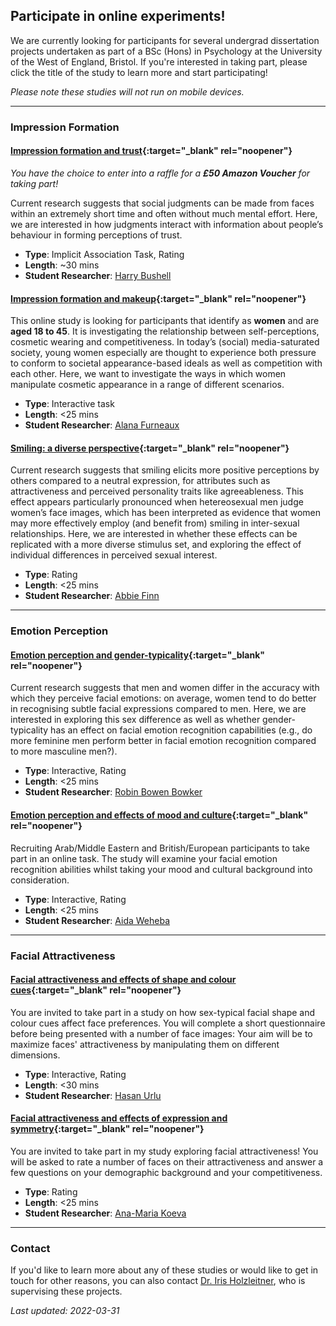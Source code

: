 ## Participate in online experiments!

We are currently looking for participants for several undergrad dissertation projects undertaken as part of a BSc (Hons) in Psychology at the University of the West of England, Bristol. If you're interested in taking part, please click the title of the study to learn more and start participating!

*Please note these studies will not run on mobile devices.*

-----

### Impression Formation

#### [Impression formation and trust](https://uwe.eu.qualtrics.com/jfe/form/SV_cvRR6hJqLYFnuLA){:target="_blank" rel="noopener"}

*You have the choice to enter into a raffle for a **£50 Amazon Voucher** for taking part!*

Current research suggests that social judgments can be made from faces within an extremely short time and often without much mental effort. Here, we are interested in how judgments interact with information about people’s behaviour in forming perceptions of trust.

- **Type**: Implicit Association Task, Rating
- **Length**: ~30 mins
- **Student Researcher**: [Harry Bushell](mailto:Harry2.Bushell@live.uwe.ac.uk)


#### [Impression formation and makeup](https://uwe.eu.qualtrics.com/jfe/form/SV_2l6IS20XCRPYSQ6){:target="_blank" rel="noopener"}

This online study is looking for participants that identify as **women** and are **aged 18 to 45**. It is investigating the relationship between self-perceptions, cosmetic wearing and competitiveness. In today’s (social) media-saturated society, young women especially are thought to experience both pressure to conform to societal appearance-based ideals as well as competition with each other. Here, we want to investigate the ways in which women manipulate cosmetic appearance in a range of different scenarios. 

- **Type**: Interactive task
- **Length**: <25 mins
- **Student Researcher**: [Alana Furneaux](mailto:Alana2.Furneaux@live.uwe.ac.uk)


#### [Smiling: a diverse perspective](https://uwe.eu.qualtrics.com/jfe/form/SV_ewGB27WyAfK5jcq){:target="_blank" rel="noopener"}

Current research suggests that smiling elicits more positive perceptions by others compared to a neutral expression, for attributes such as attractiveness and perceived personality traits like agreeableness. This effect appears particularly pronounced when hetereosexual men judge women’s face images, which has been interpreted as evidence that women may more effectively employ (and benefit from) smiling in inter-sexual relationships. Here, we are interested in whether these effects can be replicated with a more diverse stimulus set, and exploring the effect of individual differences in perceived sexual interest.

- **Type**: Rating
- **Length**: <25 mins
- **Student Researcher**: [Abbie Finn](mailto:abbie2.finn@live.uwe.ac.uk)

-----

### Emotion Perception

#### [Emotion perception and gender-typicality](https://uwe.eu.qualtrics.com/jfe/form/SV_39Nq4ggPY5cKQ0m){:target="_blank" rel="noopener"}

Current research suggests that men and women differ in the accuracy with which they perceive facial emotions: on average, women tend to do better in recognising subtle facial expressions compared to men. Here, we are interested in exploring this sex difference as well as whether gender-typicality has an effect on facial emotion recognition capabilities (e.g., do more feminine men perform better in facial emotion recognition compared to more masculine men?).

- **Type**: Interactive, Rating
- **Length**: <25 mins
- **Student Researcher**: [Robin Bowen Bowker](mailto:Robin2.Bowenbowker@live.uwe.ac.uk)


#### [Emotion perception and effects of mood and culture](https://uwe.eu.qualtrics.com/jfe/form/SV_8Im2gatgD1FALKS){:target="_blank" rel="noopener"}

Recruiting Arab/Middle Eastern and British/European participants to take part in an online task. The study will examine your facial emotion recognition abilities whilst taking your mood and cultural background into consideration. 

- **Type**: Interactive, Rating
- **Length**: <25 mins
- **Student Researcher**: [Aida Weheba](mailto:aida2.weheba@live.uwe.ac.uk)

-----

### Facial Attractiveness

#### [Facial attractiveness and effects of shape and colour cues](https://uwe.eu.qualtrics.com/jfe/form/SV_cJfMyYgIjihSyjA){:target="_blank" rel="noopener"}

You are invited to take part in a study on how sex-typical facial shape and colour cues affect face preferences. You will complete a short questionnaire before being presented with a number of face images: Your aim will be to maximize faces' attractiveness by manipulating them on different dimensions. 

- **Type**: Interactive, Rating
- **Length**: <30 mins
- **Student Researcher**: [Hasan Urlu](mailto:Hasan2.Urlu@live.uwe.ac.uk)


#### [Facial attractiveness and effects of expression and symmetry](https://uwe.eu.qualtrics.com/jfe/form/SV_3IUTLi899RVahXE){:target="_blank" rel="noopener"}

You are invited to take part in my study exploring facial attractiveness! You will be asked to rate a number of faces on their attractiveness and answer a few questions on your demographic background and your competitiveness.

- **Type**: Rating
- **Length**: <25 mins
- **Student Researcher**: [Ana-Maria Koeva](mailto:ana2.koeva@live.uwe.ac.uk)

-----

### Contact

If you'd like to learn more about any of these studies or would like to get in touch for other reasons, you can also contact [Dr. Iris Holzleitner](mailto:Iris.Holzleitner@uwe.ac.uk), who is supervising these projects.

*Last updated: 2022-03-31*
